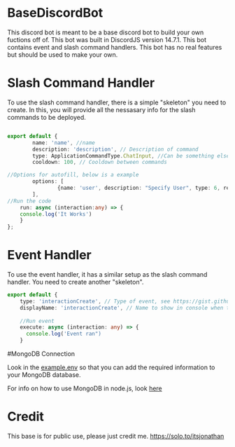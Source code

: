 # BaseDiscordBot
This discord bot is meant to be a base discord bot to build your own fuctions off of. This bot was built in DiscordJS version 14.7.1. This bot contains event and slash command handlers. This bot has no real features but should be used to make your own.


# Slash Command Handler

To use the slash command handler, there is a simple "skeleton" you need to create. In this, you will provide all the nessasary info for the slash commands to be deployed.

```typescript

export default {
        name: 'name', //name
        description: 'description', // Description of command
        type: ApplicationCommandType.ChatInput, //Can be something else, see https://discord-api-types.dev/api/discord-api-types-v10/enum/ApplicationCommandType
        cooldown: 100, // Cooldown between commands

//Options for autofill, below is a example
        options: [
                {name: 'user', description: "Specify User", type: 6, required: true}
        ],
//Run the code
	run: async (interaction:any) => {
    console.log('It Works')
	}
};

```


# Event Handler
To use the event handler, it has a similar setup as the slash command handler. You need to create another "skeleton".

```typescript
export default {
    type: 'interactionCreate', // Type of event, see https://gist.github.com/Iliannnn/f4985563833e2538b1b96a8cb89d72bb
    displayName: 'interactionCreate', // Name to show in console when the event is loaded
    
    //Run event
    execute: async (interaction: any) => { 
      console.log('Event ran")
    }
```

#MongoDB Connection

Look in the [example.env](example.env) so that you can add the required information to your MongoDB database. 

For info on how to use MongoDB in node.js, look [here](https://www.w3schools.com/nodejs/nodejs_mongodb.asp)


# Credit
This base is for public use, please just credit me. https://solo.to/itsjonathan
